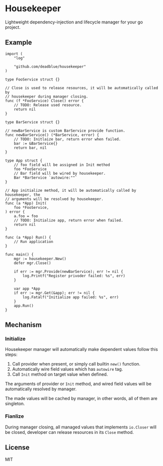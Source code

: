 # Housekeeper

Lightweight dependency-injection and lifecycle manager for your go project.

## Example

```golang
import (
    "log"

    "github.com/deadblue/housekeeper"
)

type FooService struct {}

// Close is used to release resources, it will be automatically called by 
// housekeeper during manager closing.
func (f *FooService) Close() error {
    // TODO: Release used resource.
    return nil
}

type BarService struct {}

// newBarService is custom BarService provide function.
func newBarService() (*BarService, error) {
    // TODO: Initlaize bar, return error when failed.
    bar := &BarService{}
    return bar, nil
}

type App struct {
    // foo field will be assigned in Init method
    foo *FooService
    // Bar field will be wired by housekeeper.
    Bar *BarService `autowire:""`
}

// App initialize method, it will be automatically called by housekeeper, the 
// arguments will be resolved by housekeeper.
func (a *App) Init(
    foo *FooService,
) error {
    a.foo = foo
    // TODO: Initialize app, return error when failed.
    return nil
}

func (a *App) Run() {
    // Run application
}

func main() {
    mgr := housekeeper.New()
    defer mgr.Close()

    if err := mgr.Provide(newBarService); err != nil {
        log.Printf("Register privoder failed: %s", err)
    }

    var app *App
    if err := mgr.Get(&app); err != nil {
        log.Fatalf("Initialize app failed: %s", err)
    }
    app.Run()
}
```

## Mechanism

### Initialize

Housekeeper manager will automatically make dependent values follow this steps:

1. Call provider when present, or simply call builtin `new()` function.
2. Automatically wire field values which has `autowire` tag.
3. Call `Init` method on target value when defined.

The arguments of provider or `Init` method, and wired field values will be 
automatically resolved by manager.

The made values will be cached by manager, in other words, all of them are 
singleton.

### Fianlize

During manager closing, all managed values that implements `io.Closer` will be 
closed, developer can release resources in its `Close` method.

## License

MIT